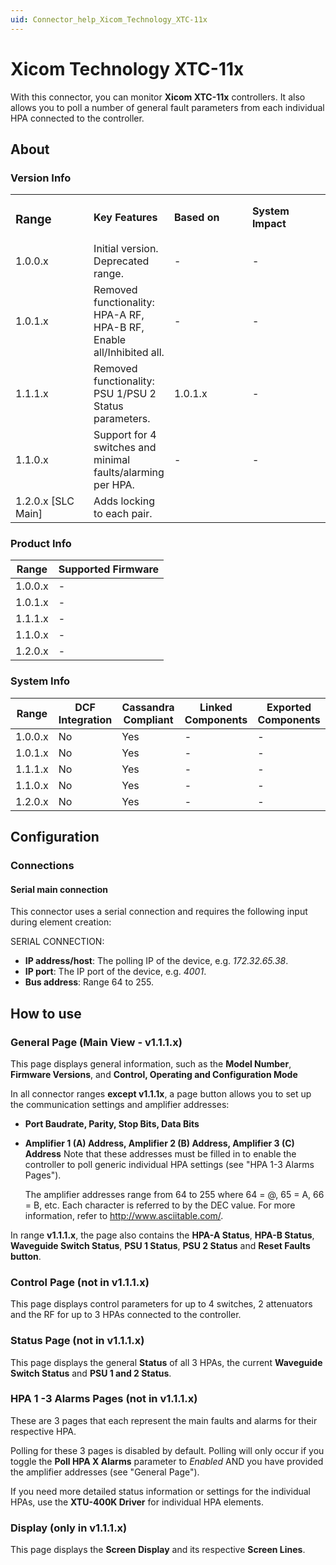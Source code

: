```yaml
---
uid: Connector_help_Xicom_Technology_XTC-11x
---
```


# Xicom Technology XTC-11x

With this connector, you can monitor **Xicom XTC-11x** controllers. It also allows you to poll a number of general fault parameters from each individual HPA connected to the controller.

## About

### Version Info

<table>
<colgroup>
<col style="width: 25%" />
<col style="width: 25%" />
<col style="width: 25%" />
<col style="width: 25%" />
</colgroup>
<tbody>
<tr class="odd">
<td><h3 id="range">Range</h3></td>
<td><strong>Key Features</strong></td>
<td><strong>Based on</strong></td>
<td><strong>System Impact</strong></td>
</tr>
<tr class="even">
<td>1.0.0.x</td>
<td>Initial version. Deprecated range.</td>
<td>-</td>
<td>-</td>
</tr>
<tr class="odd">
<td>1.0.1.x</td>
<td>Removed functionality: HPA-A RF, HPA-B RF, Enable all/Inhibited all.</td>
<td>-</td>
<td>-</td>
</tr>
<tr class="even">
<td>1.1.1.x</td>
<td>Removed functionality: PSU 1/PSU 2 Status parameters.</td>
<td>1.0.1.x</td>
<td>-</td>
</tr>
<tr class="odd">
<td>1.1.0.x</td>
<td>Support for 4 switches and minimal faults/alarming per HPA.</td>
<td>-</td>
<td>-</td>
</tr>
<tr class="even">
<td>1.2.0.x [SLC Main]</td>
<td>Adds locking to each pair.</td>
<td></td>
<td></td>
</tr>
</tbody>
</table>

### Product Info

| **Range** | **Supported Firmware** |
|-----------|------------------------|
| 1.0.0.x   | \-                     |
| 1.0.1.x   | \-                     |
| 1.1.1.x   | \-                     |
| 1.1.0.x   | \-                     |
| 1.2.0.x   | \-                     |

### System Info

| **Range** | **DCF Integration** | **Cassandra Compliant** | **Linked Components** | **Exported Components** |
|-----------|---------------------|-------------------------|-----------------------|-------------------------|
| 1.0.0.x   | No                  | Yes                     | \-                    | \-                      |
| 1.0.1.x   | No                  | Yes                     | \-                    | \-                      |
| 1.1.1.x   | No                  | Yes                     | \-                    | \-                      |
| 1.1.0.x   | No                  | Yes                     | \-                    | \-                      |
| 1.2.0.x   | No                  | Yes                     | \-                    | \-                      |

## Configuration

### Connections

#### Serial main connection

This connector uses a serial connection and requires the following input during element creation:

SERIAL CONNECTION:

- **IP address/host**: The polling IP of the device, e.g. *172.32.65.38*.
- **IP port**: The IP port of the device, e.g. *4001*.
- **Bus address**: Range 64 to 255.

## How to use

### General Page (Main View - v1.1.1.x)

This page displays general information, such as the **Model Number**, **Firmware Versions**, and **Control, Operating and Configuration Mode**

In all connector ranges **except v1.1.1x**, a page button allows you to set up the communication settings and amplifier addresses:

- **Port Baudrate, Parity, Stop Bits, Data Bits**

- **Amplifier 1 (A) Address, Amplifier 2 (B) Address, Amplifier 3 (C) Address**
  Note that these addresses must be filled in to enable the controller to poll generic individual HPA settings (see "HPA 1-3 Alarms Pages").

  The amplifier addresses range from 64 to 255 where 64 = @, 65 = A, 66 = B, etc.
  Each character is referred to by the DEC value. For more information, refer to <http://www.asciitable.com/>.

In range **v1.1.1.x**, the page also contains the **HPA-A Status**, **HPA-B Status**, **Waveguide Switch Status**, **PSU 1 Status**, **PSU 2 Status** and **Reset Faults button**.

### Control Page (not in v1.1.1.x)

This page displays control parameters for up to 4 switches, 2 attenuators and the RF for up to 3 HPAs connected to the controller.

### Status Page (not in v1.1.1.x)

This page displays the general **Status** of all 3 HPAs, the current **Waveguide Switch Status** and **PSU 1 and 2 Status**.

### HPA 1 -3 Alarms Pages (not in v1.1.1.x)

These are 3 pages that each represent the main faults and alarms for their respective HPA.

Polling for these 3 pages is disabled by default. Polling will only occur if you toggle the **Poll HPA X Alarms** parameter to *Enabled* AND you have provided the amplifier addresses (see "General Page").

If you need more detailed status information or settings for the individual HPAs, use the **XTU-400K Driver** for individual HPA elements.

### Display (only in v1.1.1.x)

This page displays the **Screen Display** and its respective **Screen Lines**.
